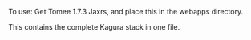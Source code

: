 To use:
Get Tomee 1.7.3 Jaxrs, and place this in the webapps directory.

This contains the complete Kagura stack in one file.
